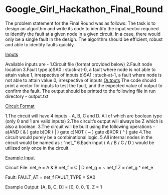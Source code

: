 # Google_Girl_Hackathon_Final_Round
The problem statement for the Final Round was as follows:
The task is to design an algorithm and write its code to identify the input vector required to identify the fault at a given node in a given circuit.
In a case, there would only be a single fault in the design.
The algorithm should be efficient, robust and able to identify faults quickly.

<ins>Inputs</ins>

Available inputs are -
  1.Circuit file (format provided below)
  2.Fault node location
  3.Fault type
    a)SA0 : stuck-at-0, a fault where node is not able to attain value 1, irrespective of inputs
    b)SA1 : stuck-at-1, a fault where node is not able to attain value 0, irrespective of inputs
<ins>Outputs</ins>
The code should print a vector for inputs to test the fault, and the expected value of output to confirm the fault.
The output should be printed to the following file in run directory - output.txt

<ins>Circuit Format </ins>

  1.The circuit will have 4 inputs - A, B, C and D. All of which are boolean type (only 0 and 1 are valid inputs)
  2.The circuit’s output will always be Z which is also a boolean.
  3.The circuit will be built using the following operations -
    a)AND ( & ) gate
    b)OR ( | ) gate
    c)NOT ( ~ ) gate
    d)XOR ( ^ ) gate
  4.The circuit would purely be a combinational logic.
  5.All internal nodes in the circuit would be named as : “net_<alphanumeric string>”
  6.Each input ( A / B / C / D ) would be utilized only once in the circuit.

<ins>Example Input </ins>

Circuit File:
net_e = A & B
net_f = C | D
net_g = ~ net_f
Z = net_g ^ net_e

Fault:
FAULT_AT = net_f
FAULT_TYPE = SA0

Example Output:
[A, B, C, D] = [0, 0, 0, 1], Z = 1
